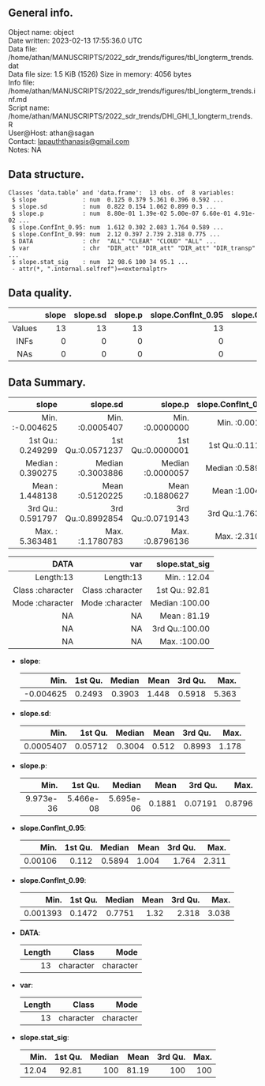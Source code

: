 <!-- This is a markdown file. -->


 General info.
---------------

Object name:    object      
Date written:   2023-02-13 17:55:36.0 UTC  
Data file:      /home/athan/MANUSCRIPTS/2022_sdr_trends/figures/tbl_longterm_trends.dat      
Data file size: 1.5 KiB (1526) 
Size in memory: 4056 bytes      
Info file:      /home/athan/MANUSCRIPTS/2022_sdr_trends/figures/tbl_longterm_trends.inf.md      
Script name:    /home/athan/MANUSCRIPTS/2022_sdr_trends/DHI_GHI_1_longterm_trends.R      
User@Host:      athan@sagan   
Contact:        <lapauththanasis@gmail.com>      
Notes:          NA      


 Data structure.
-----------------

```
Classes ‘data.table’ and 'data.frame':	13 obs. of  8 variables:
 $ slope             : num  0.125 0.379 5.361 0.396 0.592 ...
 $ slope.sd          : num  0.822 0.154 1.062 0.899 0.3 ...
 $ slope.p           : num  8.80e-01 1.39e-02 5.00e-07 6.60e-01 4.91e-02 ...
 $ slope.ConfInt_0.95: num  1.612 0.302 2.083 1.764 0.589 ...
 $ slope.ConfInt_0.99: num  2.12 0.397 2.739 2.318 0.775 ...
 $ DATA              : chr  "ALL" "CLEAR" "CLOUD" "ALL" ...
 $ var               : chr  "DIR_att" "DIR_att" "DIR_att" "DIR_transp" ...
 $ slope.stat_sig    : num  12 98.6 100 34 95.1 ...
 - attr(*, ".internal.selfref")=<externalptr> 
```


 Data quality.
---------------

| &nbsp; | slope | slope.sd | slope.p | slope.ConfInt_0.95 | slope.ConfInt_0.99 | DATA | var | slope.stat_sig |
|:------:|------:|---------:|--------:|-------------------:|-------------------:|-----:|----:|---------------:|
| Values |    13 |       13 |      13 |                 13 |                 13 |    0 |   0 |             13 |
|  INFs  |     0 |        0 |       0 |                  0 |                  0 |    0 |   0 |              0 |
|  NAs   |     0 |        0 |       0 |                  0 |                  0 |    0 |   0 |              0 |


 Data Summary.
---------------

|             slope |          slope.sd |           slope.p | slope.ConfInt_0.95 | slope.ConfInt_0.99 |
|------------------:|------------------:|------------------:|-------------------:|-------------------:|
| Min.   :-0.004625 | Min.   :0.0005407 | Min.   :0.0000000 |    Min.   :0.00106 |   Min.   :0.001393 |
| 1st Qu.: 0.249299 | 1st Qu.:0.0571237 | 1st Qu.:0.0000001 |    1st Qu.:0.11198 |   1st Qu.:0.147178 |
| Median : 0.390275 | Median :0.3003886 | Median :0.0000057 |    Median :0.58938 |   Median :0.775057 |
| Mean   : 1.448138 | Mean   :0.5120225 | Mean   :0.1880627 |    Mean   :1.00425 |   Mean   :1.320344 |
| 3rd Qu.: 0.591797 | 3rd Qu.:0.8992854 | 3rd Qu.:0.0719143 |    3rd Qu.:1.76355 |   3rd Qu.:2.318453 |
| Max.   : 5.363481 | Max.   :1.1780783 | Max.   :0.8796136 |    Max.   :2.31074 |   Max.   :3.038150 |

 

|             DATA |              var | slope.stat_sig |
|-----------------:|-----------------:|---------------:|
|        Length:13 |        Length:13 | Min.   : 12.04 |
| Class :character | Class :character | 1st Qu.: 92.81 |
| Mode  :character | Mode  :character | Median :100.00 |
|               NA |               NA | Mean   : 81.19 |
|               NA |               NA | 3rd Qu.:100.00 |
|               NA |               NA | Max.   :100.00 |



  * **slope**:


    |      Min. | 1st Qu. | Median |  Mean | 3rd Qu. |  Max. |
    |----------:|--------:|-------:|------:|--------:|------:|
    | -0.004625 |  0.2493 | 0.3903 | 1.448 |  0.5918 | 5.363 |

  * **slope.sd**:


    |      Min. | 1st Qu. | Median |  Mean | 3rd Qu. |  Max. |
    |----------:|--------:|-------:|------:|--------:|------:|
    | 0.0005407 | 0.05712 | 0.3004 | 0.512 |  0.8993 | 1.178 |

  * **slope.p**:


    |      Min. |   1st Qu. |    Median |   Mean | 3rd Qu. |   Max. |
    |----------:|----------:|----------:|-------:|--------:|-------:|
    | 9.973e-36 | 5.466e-08 | 5.695e-06 | 0.1881 | 0.07191 | 0.8796 |

  * **slope.ConfInt_0.95**:


    |    Min. | 1st Qu. | Median |  Mean | 3rd Qu. |  Max. |
    |--------:|--------:|-------:|------:|--------:|------:|
    | 0.00106 |   0.112 | 0.5894 | 1.004 |   1.764 | 2.311 |

  * **slope.ConfInt_0.99**:


    |     Min. | 1st Qu. | Median | Mean | 3rd Qu. |  Max. |
    |---------:|--------:|-------:|-----:|--------:|------:|
    | 0.001393 |  0.1472 | 0.7751 | 1.32 |   2.318 | 3.038 |

  * **DATA**:


    | Length |     Class |      Mode |
    |-------:|----------:|----------:|
    |     13 | character | character |

  * **var**:


    | Length |     Class |      Mode |
    |-------:|----------:|----------:|
    |     13 | character | character |

  * **slope.stat_sig**:


    |  Min. | 1st Qu. | Median |  Mean | 3rd Qu. | Max. |
    |------:|--------:|-------:|------:|--------:|-----:|
    | 12.04 |   92.81 |    100 | 81.19 |     100 |  100 |


<!-- end of list -->



